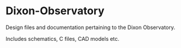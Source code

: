# Dixon-Observatory
Design files and documentation pertaining to the Dixon Observatory.

Includes schematics, C files, CAD models etc.

